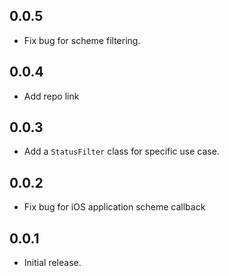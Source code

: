## 0.0.5

* Fix bug for scheme filtering.

## 0.0.4

* Add repo link

## 0.0.3

* Add a `StatusFilter` class for specific use case.

## 0.0.2

* Fix bug for iOS application scheme callback

## 0.0.1

* Initial release.
